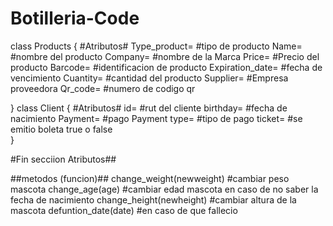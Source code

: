 # Botilleria-Code

class Products
{
   #Atributos#
   Type_product= #tipo de producto
   Name= #nombre del producto
   Company= #nombre de la Marca
   Price= #Precio del producto
   Barcode= #identificacion de producto
   Expiration_date= #fecha de vencimiento
   Cuantity= #cantidad del producto
   Supplier= #Empresa proveedora
   Qr_code= #numero de codigo qr

 }
class Client
{
   #Atributos#
   id= #rut del cliente
   birthday= #fecha de nacimiento
   Payment= #pago
   Payment type= #tipo de pago
   ticket= #se emitio boleta true o false   
 }
    
   
 #Fin secciion Atributos##
   
 ##metodos (funcion)##
 change_weight(newweight) #cambiar peso mascota
 change_age(age) #cambiar edad mascota en caso de no saber la fecha de nacimiento
 change_height(newheight) #cambiar altura de la mascota
 defuntion_date(date) #en caso de que fallecio
   
